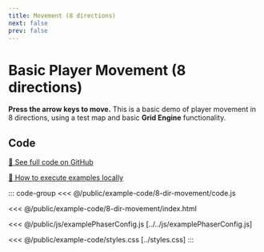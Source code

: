 ```yaml
---
title: Movement (8 directions)
next: false
prev: false
---
```


<script setup>
import ExampleFrame from '../../components/ExampleFrame.vue';
</script>

# Basic Player Movement (8 directions)

**Press the arrow keys to move.** This is a basic demo of player movement in 8 directions, using a test map and basic **Grid Engine** functionality.

<ExampleFrame :src="'../../example-code/8-dir-movement/index.html'" />

## Code

[:link: See full code on GitHub](https://github.com/Annoraaq/grid-engine/tree/master/docs/public/example-code/8-dir-movement)

[:open_book: How to execute examples locally](https://annoraaq.github.io/grid-engine/usage/execute-examples-locally/index.html)

::: code-group
<<< @/public/example-code/8-dir-movement/code.js

<<< @/public/example-code/8-dir-movement/index.html

<<< @/public/js/examplePhaserConfig.js [../../js/examplePhaserConfig.js]

<<< @/public/example-code/styles.css [../styles.css]
:::
